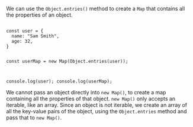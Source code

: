 We can use the `Object.entries()` method
to create a `Map` that contains
all the properties of an object.

<codeblock language="javascript" type="lesson">
<code>
const user = {
  name: "Sam Smith",
  age: 32,
}

const userMap = new Map(Object.entries(user));

console.log(user);
console.log(userMap);
</code>
</codeblock>

We cannot pass an object directly into `new Map()`,
to create a map containing all the properties of that object.
`new Map()` only accepts an iterable,
like an array.
Since an object is not iterable,
we create an array of all the key-value pairs of the object,
using the `Object.entries` method
and
pass that to `new Map()`.
